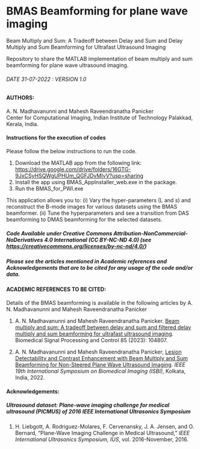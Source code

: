 # BMAS Beamforming for plane wave imaging
Beam Multiply and Sum: A Tradeoff between Delay and Sum and Delay Multiply and Sum Beamforming for Ultrafast Ultrasound Imaging

Repository to share the MATLAB implementation of beam multiply and sum beamforming for plane wave ultrasound imaging.

###### DATE 31-07-2022 : VERSION 1.0


#### AUTHORS: 
A. N. Madhavanunni and Mahesh Raveendranatha Panicker <br />
Center for Computational Imaging, Indian Institute of Technology Palakkad, Kerala, India.

#### Instructions for the execution of codes 

Please follow the below instructions to run the code.
1. Download the MATLAB app from the following link: https://drive.google.com/drive/folders/16GTG-9JxCSyHSQWgUPHUm_QGFJDvMIvV?usp=sharing
2. Install the app using BMAS_AppInstaller_web.exe in the package.
3. Run the BMAS_for_PWI.exe 

This application allows you to:
      (i) Vary the hyper-parameters (L and s) and reconstruct the B-mode images for various datasets using the BMAS beamformer.
      (ii) Tune the hyperparameters and see a transition from DAS beamforming to DMAS beamforming for the selected datasets.


##### Code Available under Creative Commons Attribution-NonCommercial-NoDerivatives 4.0 International (CC BY-NC-ND 4.0) (see https://creativecommons.org/licenses/by-nc-nd/4.0/)

##### Please see the articles mentioned in Academic references and Acknowledgements that are to be cited for any usage of the code and/or data.

#### ACADEMIC REFERENCES TO BE CITED:
Details of the BMAS beamforming is available in the following articles by A. N. Madhavanunni and Mahesh Raveendranatha Panicker <br />
1. A. N. Madhavanunni and Mahesh Raveendranatha Panicker. [Beam multiply and sum: A tradeoff between delay and sum and filtered delay multiply and sum beamforming for ultrafast ultrasound imaging](https://doi.org/10.1016/j.bspc.2023.104807). Biomedical Signal Processing and Control 85 (2023): 104807.<br />

2. A. N. Madhavanunni and Mahesh Raveendranatha Panicker, [Lesion Detectability and Contrast Enhancement with Beam Multiply and Sum Beamforming for Non-Steered Plane Wave Ultrasound Imaging](https://doi.org/10.1109/ISBI52829.2022.9761662). _IEEE 19th International Symposium on Biomedical Imaging (ISBI)_, Kolkata, India, 2022. 

#### Acknowledgements:
##### Ultrasound dataset: Plane-wave imaging challenge for medical ultrasound (PICMUS) of 2016 IEEE International Ultrasonics Symposium 
1. H. Liebgott, A. Rodriguez-Molares, F. Cervenansky, J. A. Jensen, and O. Bernard, “Plane-Wave Imaging Challenge in Medical Ultrasound,” _IEEE International Ultrasonics Symposium, IUS_, vol. 2016-November, 2016.
